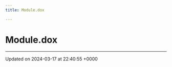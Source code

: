 ```yaml
---
title: Module.dox

---
```


# Module.dox








-------------------------------

Updated on 2024-03-17 at 22:40:55 +0000
